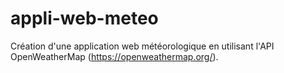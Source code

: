 # appli-web-meteo
Création d'une application web météorologique en utilisant l'API OpenWeatherMap (https://openweathermap.org/).
